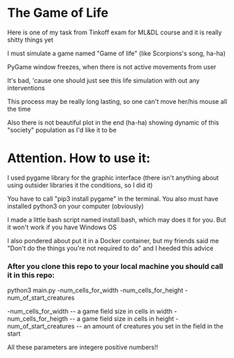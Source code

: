 # The Game of Life

Here is one of my task from Tinkoff exam for ML&DL course and it is really shitty things yet

I must simulate a game named "Game of life" (like Scorpions's song, ha-ha) 

PyGame window freezes, when there is not active movements from user

It's bad, 'cause one should just see this life simulation with out any interventions

This process may be really long lasting, so one can't move her/his mouse all the time

Also there is not beautiful plot in the end (ha-ha) showing dynamic of this "society" population as I'd like it to be

# Attention. How to use it:

I used pygame library for the graphic interface (there isn't anything about using outsider libraries it the conditions, so I did it)

You have to call "pip3 install pygame" in the terminal. You also must have installed python3 on your computer (obviously)

I made a little bash script named install.bash, which may does it for you. But it won't work if you have Windows OS

I also pondered about put it in a Docker container, but my friends said me "Don't do the things you're not required to do" and I heeded this advice

### After you clone this repo to your local machine you should call it in this repo:

python3 main.py -num_cells_for_width -num_cells_for_height -num_of_start_creatures

-num_cells_for_width -- a game field size in cells in width 
-num_cells_for_heigth -- a game field size in cells in height
-num_of_start_creatures -- an amount of creatures you set in the field in the start

All these parameters are integere positive numbers!!
